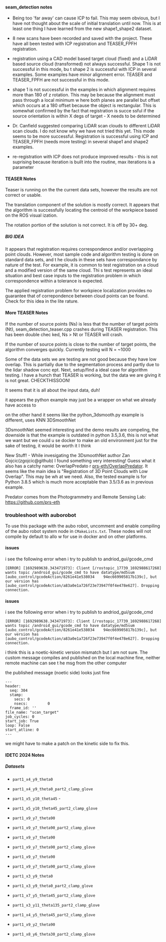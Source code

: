 #### seam_detection notes
 
 - Being too 'far away' can cause ICP to fail. This may seem obvious, but I have not thought about the scale of initial translation until now. This is at least one thing I     have  learned from the new shape1_shape2 dataset.
 
 - 8 new scans have been recorded and saved with the project. These have all been tested with ICP registration and TEASER_FPFH registration.
 
 - registration using a CAD model based target cloud (fixed) and a LiDAR based source cloud (transformed) not always successful. Shape 1 is not successful in this mode, bu    t shape 2 is successful with ICP in several examples.  Some examples have minor alignment error. TEASER and TEASER_FPFH are not successful in this mode.
 
 - shape 1 is not successful in the examples in which alignment requires more than 180 of z rotation. This may be because the alignment must pass through a local minimum w    here both planes are parallel but offset which occurs at a 180 offset because the object is rectangular. This is somewhat confirmed by the fact that registration is succe    ssful if the source orientation is within X degs of target - X needs to be determined
 
 - Dr. Canfield suggested comparing LiDAR scan clouds to different LiDAR scan clouds. I do not know why we have not tried this yet. This mode seems to be more successful.     Registration is successful using ICP and TEASER_FPFH (needs more testing) in several shape1 and shape2 examples.
 
 - re-registration with ICP does not produce improved results - this is not suprising because iteration is built into the routine, max iterations is a parameter
 
 
 
 #### TEASER Notes
 
 Teaser is running on the the current data sets, however the results are not correct or usable.
 
 The translation component of the solution is mostly correct. It appears that the algorithm is successfully locating the centroid of the workpiece based on the ROS  visual    ization.
 
 The rotation portion of the solution is not correct. It is off by 30+ deg.
 
 ##### BIG IDEA
 It appears that registration requires correspondence and/or overlapping point clouds. However, most sample code and algorithm testing is done on standard data sets, and t    he clouds in these sets have correspondance by nature of the test. For example, it is common to test registration on a cloud and a modified version of the same cloud. Thi    s test represents an ideal situation and best case inputs to the registration problem in which correspondence within a tolerance is expected.
 
 The applied registration problem for workpiece localization provides no guarantee that of correpondence between cloud points can be found. Check for this idea in the lite    rature.
 
 
 #### More TEASER Notes
 
 If the number of source points (Ns) is less that the number of target points (Nt), seam_detection_teaser.cpp crashes during TEASER registration. This has been double chec    ked, Ns > Nt or TEASER will crash.
 
 If the number of source points is close to the number of target points, the algorithm converges quickly. Currently testing will N = ~1000
 
 Some of the data sets we are testing are not good because they have low overlap. This is partially due to the segmentation process and partly due to the lidar shadow conc    ept. Next, setup/find a ideal case for algorithm testing. I have a hunch that TEASER is working, but the data we are giving it is not great. CHECKTHISSOON!
 
 It seems that it is all about the input data, duh!
 
 it appears the python example may just be a wrapper on what we already have access to
 
 on the other hand it seems like the python_3dsmooth.py example is different, uses KNN 3DSmoothNet
 
 3DsmoothNet seemed interesting and the demo results are compeling, the downside is that the example is outdated in python 3.5,3.6, this is not what we want but we could u    se docker to make an old environment just for the sake of testing, it would be worth it I think
 
 New Stuff! - While invesigating the 3DsmoothNet author Zan Gojcic(zgojcic@github) I found something very interesting! Guess what it also has a catchy name: OverlapPredato    r [prs-eth/OverlapPredator](https://github.com/prs-eth/OverlapPredator). It seems like the main idea is "Registration of 3D Point Clouds with Low Overlap". This may be wh    at we need. Also, the tested example is for Python 3.8.5 which is much more acceptable than 3.5/3.6 as in previous example.
 
 Predator comes from the Photogrammetry and Remote Sensing Lab: https://github.com/prs-eth
 
 
 ### troubleshoot with auborobot
 
 To use this package with the aubo robot, uncomment and enable compiling of the aubo robot system node in `CMakeLists.txt`. These nodes will not compile by default to allo    w for use in docker and on other platforms.
 
 
 #### issues
 i see the following error when i try to publish to andriod_gui/gcode_cmd
 ```
 [ERROR] [1692989638.343471973]: Client [/rostopic_17739_1692988617268] wants topic /android_gui/gcode_cmd to have datatype/md5sum [aubo_control/gcodeAction/8261e41e538034    94ec669905817b139c], but our version has [aubo_control/gcodeAction/a83a0e1a726f23e73947f0f4e478e627]. Dropping connection.
 ```
#### issues
 i see the following error when i try to publish to andriod_gui/gcode_cmd
 ```
 [ERROR] [1692989638.343471973]: Client [/rostopic_17739_1692988617268] wants topic /android_gui/gcode_cmd to have datatype/md5sum [aubo_control/gcodeAction/8261e41e538034    94ec669905817b139c], but our version has [aubo_control/gcodeAction/a83a0e1a726f23e73947f0f4e478e627]. Dropping connection.
 ```
 
 i think this is a noetic-kinetic version mismatch but I am not sure. The custom message compiles and published on the local machine fine, neither remote machine can see t    he msg from the other computer
 
 the published message (noetic side) looks just fine
 
 ```
 ---
 header:
   seq: 304
   stamp:
     secs: 0
     nsecs:         0
   frame_id: ''
 file_name: "scan_target"
 job_cycles: 0
 start_job: True
 loop: False
 start_atline: 0
 ---
 ```
 
 we might have to make a patch on the kinetic side to fix this.


#### IDETC 2024 Notes

##### Datasets

  - `part1_x4_y9_theta0`
  - `part1_x4_y9_theta0_part2_clamp_glove`

  - `part1_x5_y10_theta45` - 
  - `part1_x5_y10_theta45_part2_clamp_glove`
  
  - `part1_x9_y7_theta90`
  - `part1_x9_y7_theta90_part2_clamp_glove`
   
  - `part1_x9_y7_theta90`
  - `part1_x9_y7_theta90_part2_clamp_glove`

  - `part1_x9_y7_theta90`
  - `part1_x9_y7_theta90_part2_clamp_glove`

  - `part1_x3_y9_theta0`
  - `part1_x3_y9_theta0_part2_clamp_glove`
  
  - `part1_x7_y5_theta45_part2_clamp_glove`
  
  - `part1_x3_y11_theta135_part2_clamp_glove`

  - `part1_x4_y5_theta45_part2_clamp_glove`

  - `part1_x9_y2_theta90`

  - `part1_x8_y6_theta30_part2_clamp_glove`


